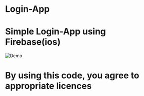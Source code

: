 # Login-App
# Simple Login-App using Firebase(ios)
![Demo](https://github.com/dipankarghosh28/login-App/blob/master/LoginApp.gif)

# By using this code, you agree to appropriate licences

